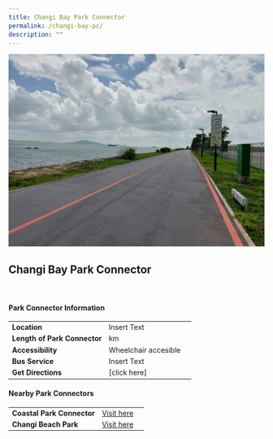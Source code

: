 ```yaml
---
title: Changi Bay Park Connector
permalink: /changi-bay-pc/
description: ""
---
```

![Changi Bay Park Connector](/images/1692771506715.jpg)


## Changi Bay Park Connector


<br>

#### Park Connector Information

|  |  |  |
| -------- | -------- | -------- |
| **Location** | Insert Text |  |
| **Length of Park Connector** | km   |  |
| **Accessibility** | Wheelchair accesible | |
| **Bus Service** | Insert Text | |
| **Get Directions** | [click here] | |



#### Nearby Park Connectors

|   |  |  |
| -------- | -------- | -------- |
| **Coastal Park Connector** | [Visit here](pcn.gov.sg/coastal-pc) | |
| **Changi Beach Park** | [Visit here](https://www.nparks.gov.sg/gardens-parks-and-nature/parks-and-nature-reserves/changi-beach-park) | |